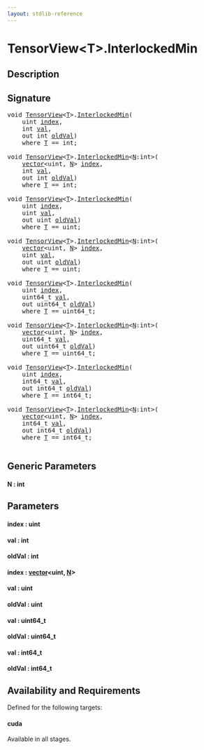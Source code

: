 ```yaml
---
layout: stdlib-reference
---
```


# TensorView\<T\>\.InterlockedMin

## Description





## Signature 

<pre>
<span class="code_keyword">void</span> <a href="index.html" class="code_type">TensorView</a>&lt;<a href="index.html#typeparam-T" class="code_type">T</a>&gt;.<a href="interlockedmin-0b.html">InterlockedMin</a>(
    <span class="code_keyword">uint</span> <a href="interlockedmin-0b.html#decl-index" class="code_param">index</a>,
    <span class="code_keyword">int</span> <a href="interlockedmin-0b.html#decl-val" class="code_param">val</a>,
    <span class="code_keyword">out</span> <span class="code_keyword">int</span> <a href="interlockedmin-0b.html#decl-oldVal" class="code_param">oldVal</a>)
    <span class='code_keyword'>where</span> <a href="index.html#typeparam-T" class="code_type">T</a> == <span class="code_keyword">int</span>;

<span class="code_keyword">void</span> <a href="index.html" class="code_type">TensorView</a>&lt;<a href="index.html#typeparam-T" class="code_type">T</a>&gt;.<a href="interlockedmin-0b.html">InterlockedMin</a>&lt;<a href="interlockedmin-0b.html#decl-N" class="code_var">N</a>:<span class="code_keyword">int</span>&gt;(
    <a href="index.html" class="code_type">vector</a>&lt;<span class="code_keyword">uint</span>, <a href="interlockedmin-0b.html#decl-N" class="code_var">N</a>&gt; <a href="interlockedmin-0b.html#decl-index" class="code_param">index</a>,
    <span class="code_keyword">int</span> <a href="interlockedmin-0b.html#decl-val" class="code_param">val</a>,
    <span class="code_keyword">out</span> <span class="code_keyword">int</span> <a href="interlockedmin-0b.html#decl-oldVal" class="code_param">oldVal</a>)
    <span class='code_keyword'>where</span> <a href="index.html#typeparam-T" class="code_type">T</a> == <span class="code_keyword">int</span>;

<span class="code_keyword">void</span> <a href="index.html" class="code_type">TensorView</a>&lt;<a href="index.html#typeparam-T" class="code_type">T</a>&gt;.<a href="interlockedmin-0b.html">InterlockedMin</a>(
    <span class="code_keyword">uint</span> <a href="interlockedmin-0b.html#decl-index" class="code_param">index</a>,
    <span class="code_keyword">uint</span> <a href="interlockedmin-0b.html#decl-val" class="code_param">val</a>,
    <span class="code_keyword">out</span> <span class="code_keyword">uint</span> <a href="interlockedmin-0b.html#decl-oldVal" class="code_param">oldVal</a>)
    <span class='code_keyword'>where</span> <a href="index.html#typeparam-T" class="code_type">T</a> == <span class="code_keyword">uint</span>;

<span class="code_keyword">void</span> <a href="index.html" class="code_type">TensorView</a>&lt;<a href="index.html#typeparam-T" class="code_type">T</a>&gt;.<a href="interlockedmin-0b.html">InterlockedMin</a>&lt;<a href="interlockedmin-0b.html#decl-N" class="code_var">N</a>:<span class="code_keyword">int</span>&gt;(
    <a href="index.html" class="code_type">vector</a>&lt;<span class="code_keyword">uint</span>, <a href="interlockedmin-0b.html#decl-N" class="code_var">N</a>&gt; <a href="interlockedmin-0b.html#decl-index" class="code_param">index</a>,
    <span class="code_keyword">uint</span> <a href="interlockedmin-0b.html#decl-val" class="code_param">val</a>,
    <span class="code_keyword">out</span> <span class="code_keyword">uint</span> <a href="interlockedmin-0b.html#decl-oldVal" class="code_param">oldVal</a>)
    <span class='code_keyword'>where</span> <a href="index.html#typeparam-T" class="code_type">T</a> == <span class="code_keyword">uint</span>;

<span class="code_keyword">void</span> <a href="index.html" class="code_type">TensorView</a>&lt;<a href="index.html#typeparam-T" class="code_type">T</a>&gt;.<a href="interlockedmin-0b.html">InterlockedMin</a>(
    <span class="code_keyword">uint</span> <a href="interlockedmin-0b.html#decl-index" class="code_param">index</a>,
    uint64_t <a href="interlockedmin-0b.html#decl-val" class="code_param">val</a>,
    <span class="code_keyword">out</span> uint64_t <a href="interlockedmin-0b.html#decl-oldVal" class="code_param">oldVal</a>)
    <span class='code_keyword'>where</span> <a href="index.html#typeparam-T" class="code_type">T</a> == uint64_t;

<span class="code_keyword">void</span> <a href="index.html" class="code_type">TensorView</a>&lt;<a href="index.html#typeparam-T" class="code_type">T</a>&gt;.<a href="interlockedmin-0b.html">InterlockedMin</a>&lt;<a href="interlockedmin-0b.html#decl-N" class="code_var">N</a>:<span class="code_keyword">int</span>&gt;(
    <a href="index.html" class="code_type">vector</a>&lt;<span class="code_keyword">uint</span>, <a href="interlockedmin-0b.html#decl-N" class="code_var">N</a>&gt; <a href="interlockedmin-0b.html#decl-index" class="code_param">index</a>,
    uint64_t <a href="interlockedmin-0b.html#decl-val" class="code_param">val</a>,
    <span class="code_keyword">out</span> uint64_t <a href="interlockedmin-0b.html#decl-oldVal" class="code_param">oldVal</a>)
    <span class='code_keyword'>where</span> <a href="index.html#typeparam-T" class="code_type">T</a> == uint64_t;

<span class="code_keyword">void</span> <a href="index.html" class="code_type">TensorView</a>&lt;<a href="index.html#typeparam-T" class="code_type">T</a>&gt;.<a href="interlockedmin-0b.html">InterlockedMin</a>(
    <span class="code_keyword">uint</span> <a href="interlockedmin-0b.html#decl-index" class="code_param">index</a>,
    int64_t <a href="interlockedmin-0b.html#decl-val" class="code_param">val</a>,
    <span class="code_keyword">out</span> int64_t <a href="interlockedmin-0b.html#decl-oldVal" class="code_param">oldVal</a>)
    <span class='code_keyword'>where</span> <a href="index.html#typeparam-T" class="code_type">T</a> == int64_t;

<span class="code_keyword">void</span> <a href="index.html" class="code_type">TensorView</a>&lt;<a href="index.html#typeparam-T" class="code_type">T</a>&gt;.<a href="interlockedmin-0b.html">InterlockedMin</a>&lt;<a href="interlockedmin-0b.html#decl-N" class="code_var">N</a>:<span class="code_keyword">int</span>&gt;(
    <a href="index.html" class="code_type">vector</a>&lt;<span class="code_keyword">uint</span>, <a href="interlockedmin-0b.html#decl-N" class="code_var">N</a>&gt; <a href="interlockedmin-0b.html#decl-index" class="code_param">index</a>,
    int64_t <a href="interlockedmin-0b.html#decl-val" class="code_param">val</a>,
    <span class="code_keyword">out</span> int64_t <a href="interlockedmin-0b.html#decl-oldVal" class="code_param">oldVal</a>)
    <span class='code_keyword'>where</span> <a href="index.html#typeparam-T" class="code_type">T</a> == int64_t;

</pre>

## Generic Parameters

####  <a id="decl-N"></a>N  : int

## Parameters

####  <a id="decl-index"></a>index  : uint
####  <a id="decl-val"></a>val  : int
####  <a id="decl-oldVal"></a>oldVal  : int
####  <a id="decl-index"></a>index  : [vector](../vector/index)\<uint, [N](../vector/index#decl-N)\>
####  <a id="decl-val"></a>val  : uint
####  <a id="decl-oldVal"></a>oldVal  : uint
####  <a id="decl-val"></a>val  : uint64\_t
####  <a id="decl-oldVal"></a>oldVal  : uint64\_t
####  <a id="decl-val"></a>val  : int64\_t
####  <a id="decl-oldVal"></a>oldVal  : int64\_t

## Availability and Requirements

Defined for the following targets:

#### cuda
Available in all stages.



